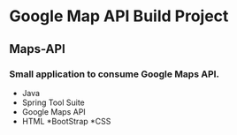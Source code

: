 # Google Map API Build Project
## Maps-API

### Small application to consume Google Maps API.
* Java
* Spring Tool Suite
* Google Maps API
* HTML
*BootStrap
*CSS

